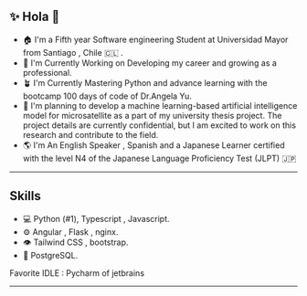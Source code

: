 ## ✨ Hola 👋 


- 🏠  I'm a Fifth year Software engineering Student at Universidad Mayor from Santiago , Chile 🇨🇱 .
- 🔭  I'm Currently Working on Developing my career and growing as a professional.
- 🪴  I'm Currently Mastering Python and advance learning with the bootcamp 100 days of code of Dr.Angela Yu.
- 🧠  I'm planning to develop a machine learning-based artificial intelligence model for microsatellite as a part of my university thesis project. The project details are currently confidential, but I am excited to work on this research and contribute to the field.
- 🌎  I'm An English Speaker , Spanish and a Japanese Learner certified with the level N4 of the Japanese Language Proficiency Test (JLPT) 🇯🇵 

<hr>

## Skills

* 💻 Python (#1), Typescript , Javascript.
* ⚙️ Angular , Flask , nginx.
* 👁 Tailwind CSS , bootstrap.
* 💽 PostgreSQL.

Favorite IDLE  : Pycharm of jetbrains

<hr>




